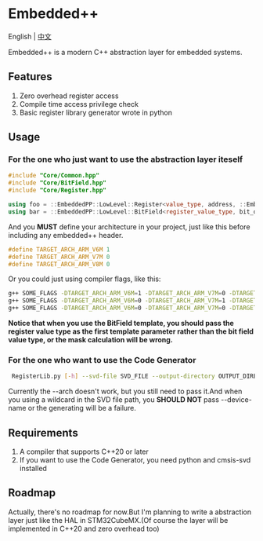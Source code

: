 # Embedded++

English | [中文](README_zh.md)

Embedded++ is a modern C++ abstraction layer for embedded systems.

## Features
1. Zero overhead register access
2. Compile time access privilege check
3. Basic register library generator wrote in python

## Usage

### For the one who just want to use the abstraction layer iteself
```cpp
#include "Core/Common.hpp"
#include "Core/BitField.hpp"
#include "Core/Register.hpp"

using foo = ::EmbeddedPP::LowLevel::Register<value_type, address, ::EmbeddedPP::LowLevel::Accessibility::Privlege>;
using bar = ::EmbeddedPP::LowLevel::BitField<register_value_type, bit_offset, bit_width>;
```
And you **MUST** define your architecture in your project, just like this before including any embedded++ header.
```cpp
#define TARGET_ARCH_ARM_V6M 1
#define TARGET_ARCH_ARM_V7M 0
#define TARGET_ARCH_ARM_V8M 0
```
Or you could just using compiler flags, like this:
```bash
g++ SOME_FLAGS -DTARGET_ARCH_ARM_V6M=1 -DTARGET_ARCH_ARM_V7M=0 -DTARGET_ARCH_ARM_V8M=0
g++ SOME_FLAGS -DTARGET_ARCH_ARM_V6M=0 -DTARGET_ARCH_ARM_V7M=1 -DTARGET_ARCH_ARM_V8M=0
g++ SOME_FLAGS -DTARGET_ARCH_ARM_V6M=0 -DTARGET_ARCH_ARM_V7M=0 -DTARGET_ARCH_ARM_V8M=1
```
**Notice that when you use the BitField template, you should pass the register value type as the first template parameter rather than the bit field value type, or the mask calculation will be wrong.**

### For the one who want to use the Code Generator
```bash
 RegisterLib.py [-h] --svd-file SVD_FILE --output-directory OUTPUT_DIRECTORY --arch {ARMv6M,ARMv7M} [--device-name DEVICE_NAME]
```
Currently the --arch doesn't work, but you still need to pass it.And when you using a wildcard in the SVD file path, you **SHOULD NOT** pass --device-name or the generating will be a failure.

## Requirements
1. A compiler that supports C++20 or later
2. If you want to use the Code Generator, you need python and cmsis-svd installed

## Roadmap
Actually, there's no roadmap for now.But I'm planning to write a abstraction layer just like the HAL in STM32CubeMX.(Of course the layer will be implemented in C++20 and zero overhead too)